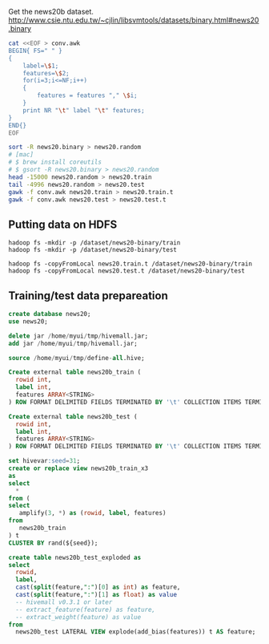 <!--
  Licensed to the Apache Software Foundation (ASF) under one
  or more contributor license agreements.  See the NOTICE file
  distributed with this work for additional information
  regarding copyright ownership.  The ASF licenses this file
  to you under the Apache License, Version 2.0 (the
  "License"); you may not use this file except in compliance
  with the License.  You may obtain a copy of the License at

    http://www.apache.org/licenses/LICENSE-2.0

  Unless required by applicable law or agreed to in writing,
  software distributed under the License is distributed on an
  "AS IS" BASIS, WITHOUT WARRANTIES OR CONDITIONS OF ANY
  KIND, either express or implied.  See the License for the
  specific language governing permissions and limitations
  under the License.
-->
        
Get the news20b dataset.
http://www.csie.ntu.edu.tw/~cjlin/libsvmtools/datasets/binary.html#news20.binary

```sh
cat <<EOF > conv.awk
BEGIN{ FS=" " }
{
    label=\$1;
    features=\$2;
    for(i=3;i<=NF;i++)
    {
        features = features "," \$i;
    }
    print NR "\t" label "\t" features;
}
END{}
EOF

sort -R news20.binary > news20.random
# [mac]
# $ brew install coreutils
# $ gsort -R news20.binary > news20.random
head -15000 news20.random > news20.train
tail -4996 news20.random > news20.test
gawk -f conv.awk news20.train > news20.train.t
gawk -f conv.awk news20.test > news20.test.t
```

## Putting data on HDFS
```
hadoop fs -mkdir -p /dataset/news20-binary/train
hadoop fs -mkdir -p /dataset/news20-binary/test

hadoop fs -copyFromLocal news20.train.t /dataset/news20-binary/train
hadoop fs -copyFromLocal news20.test.t /dataset/news20-binary/test
```

## Training/test data prepareation
```sql
create database news20;
use news20;

delete jar /home/myui/tmp/hivemall.jar;
add jar /home/myui/tmp/hivemall.jar;

source /home/myui/tmp/define-all.hive;

Create external table news20b_train (
  rowid int,
  label int,
  features ARRAY<STRING>
) ROW FORMAT DELIMITED FIELDS TERMINATED BY '\t' COLLECTION ITEMS TERMINATED BY "," STORED AS TEXTFILE LOCATION '/dataset/news20-binary/train';

Create external table news20b_test (
  rowid int, 
  label int,
  features ARRAY<STRING>
) ROW FORMAT DELIMITED FIELDS TERMINATED BY '\t' COLLECTION ITEMS TERMINATED BY "," STORED AS TEXTFILE LOCATION '/dataset/news20-binary/test';

set hivevar:seed=31;
create or replace view news20b_train_x3
as
select 
  * 
from (
select
   amplify(3, *) as (rowid, label, features)
from  
   news20b_train 
) t
CLUSTER BY rand(${seed});

create table news20b_test_exploded as
select 
  rowid,
  label,
  cast(split(feature,":")[0] as int) as feature,
  cast(split(feature,":")[1] as float) as value
  -- hivemall v0.3.1 or later
  -- extract_feature(feature) as feature,
  -- extract_weight(feature) as value
from 
  news20b_test LATERAL VIEW explode(add_bias(features)) t AS feature;
```

